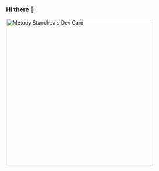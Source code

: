 ### Hi there 👋

<a href="https://app.daily.dev/metodyStanchev"><img src="https://github.com/metodyStanchev/metodyStanchev/devcard.svg" width="400" alt="Metody Stanchev's Dev Card"/></a>



<!--
**Mnstanchev/mnstanchev** is a ✨ _special_ ✨ repository because its `README.md` (this file) appears on your GitHub profile.

Here are some ideas to get you started:

- 🔭 I’m currently working on ...
- 🌱 I’m currently learning ...
- 👯 I’m looking to collaborate on ...
- 🤔 I’m looking for help with ...
- 💬 Ask me about ...
- 📫 How to reach me: ...
- 😄 Pronouns: ...
- ⚡ Fun fact: ...
-->
